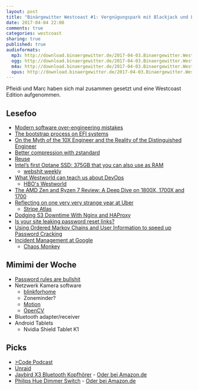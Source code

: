 ```yaml
---
layout: post
title: "Binärgewitter Westcoast #1: Vergnügungspark mit Blackjack und Lesefoo"
date: 2017-04-04 22:00
comments: true
categories: westcoast
sharing: true
published: true
audioformats:
  mp3: http://download.binaergewitter.de/2017-04-03.Binaergewitter.Westcoast.1.mp3
  ogg: http://download.binaergewitter.de/2017-04-03.Binaergewitter.Westcoast.1.ogg
  m4a: http://download.binaergewitter.de/2017-04-03.Binaergewitter.Westcoast.1.m4a
  opus: http://download.binaergewitter.de/2017-04-03.Binaergewitter.Westcoast.1.opus
---
```

Pfleidi und Marc haben sich mal zusammen gesetzt und eine Westcoast Edition aufgenommen.

## Lesefoo

- [Modern software over-engineering mistakes](https://medium.com/@rdsubhas/10-modern-software-engineering-mistakes-bc67fbef4fc8)
- [The bootstrap process on EFI systems](https://lwn.net/Articles/632528/)
- [On the Myth of the 10X Engineer and the Reality of the Distinguished Engineer](
http://redmonk.com/fryan/2016/12/12/on-the-myth-of-the-10x-engineer-and-the-reality-of-the-distinguished-engineer/)
- [Better compression with zstandard](http://gregoryszorc.com/blog/2017/03/07/better-compression-with-zstandard/)
- [Reuse](http://blog.jessitron.com/2017/02/reuse.html)
- [Intel’s first Optane SSD: 375GB that you can also use as RAM](
https://arstechnica.com/information-technology/2017/03/intels-first-optane-ssd-375gb-that-you-can-also-use-as-ram/)
    * [webshit weekly](http://n-gate.com/hackernews/2017/03/21/0/)
- [What Westworld can teach us about DevOps](http://naildrivin5.com/blog/2017/01/10/what-westworld-can-teach-us-about-devops.html)
    * [HBO's Westworld](http://www.imdb.com/title/tt0475784/)
- [The AMD Zen and Ryzen 7 Review: A Deep Dive on 1800X, 1700X and 1700](
http://www.anandtech.com/show/11170/the-amd-zen-and-ryzen-7-review-a-deep-dive-on-1800x-1700x-and-1700)
- [Reflecting on one very very strange year at Uber](https://www.susanjfowler.com/blog/2017/2/19/reflecting-on-one-very-strange-year-at-uber)
    * [Stripe Atlas](https://stripe.com/atlas)
- [Dodging S3 Downtime With Nginx and HAProxy](https://blog.sentry.io/2017/03/01/dodging-s3-downtime-with-nginx-and-haproxy.html)
- [Is your site leaking password reset links?](https://robots.thoughtbot.com/is-your-site-leaking-password-reset-links)
- [Using Ordered Markov Chains and User Information to speed up Password Cracking](
https://web.archive.org/web/20170227004714/http://fsecurify.com/using-ordered-markov-chains-and-user-information-to-speed-up-password-cracking/
)
- [Incident Management at Google](https://cloudplatform.googleblog.com/2017/02/Incident-management-at-Google-adventures-in-SRE-land.html)
    * [Chaos Monkey](https://github.com/Netflix/SimianArmy/wiki/Chaos-Monkey)

## Mimimi der Woche

- [Password rules are bullshit](https://blog.codinghorror.com/password-rules-are-bullshit/)
- Netzwerk Kamera software
    * [blinkforhome](https://blinkforhome.com/)
    * Zoneminder?
    * [Motion](https://motion-project.github.io/)
    * [OpenCV](http://opencv.org/)
- Bluetooth adapter/receiver
- Android Tablets
    * Nvidia Shield Tablet K1

## Picks

- [>Code Podcast](https://www.greaterthancode.com/)
- [Unraid](https://lime-technology.com/)
- [Jaybird X3 Bluetooth Kopfhörer](https://www.amazon.com/gp/product/B01M7NCT5O/) - [Oder bei Amazon.de](http://amzn.to/2ml3P2C)
- [Philips Hue Dimmer Switch](https://www.amazon.com/gp/product/B014H2OYVW) - [Oder bei Amazon.de](http://amzn.to/2ml4AZB)


